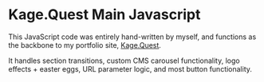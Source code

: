 # Kage.Quest Main Javascript
This JavaScript code was entirely hand-written by myself, and functions as the backbone to my portfolio site, [Kage.Quest](https://www.kage.quest/).

It handles section transitions, custom CMS carousel functionality, logo effects + easter eggs, URL parameter logic, and most button functionality. 

